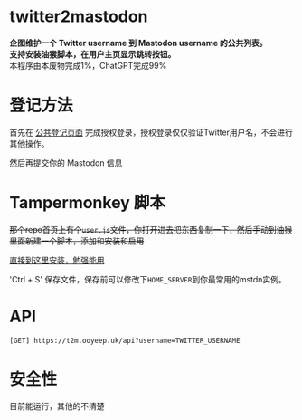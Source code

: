 # twitter2mastodon

**企图维护一个  Twitter username 到 Mastodon username 的公共列表。**  
**支持安装油猴脚本，在用户主页显示跳转按钮。**  
本程序由本废物完成1%，ChatGPT完成99%  

# 登记方法 

首先在 [公共登记页面](https://t2m.ooyeep.uk/) 完成授权登录，授权登录仅仅验证Twitter用户名，不会进行其他操作。 

然后再提交你的 Mastodon 信息 

# Tampermonkey 脚本

~~那个repo首页上有个`user.js`文件，你打开进去把东西复制一下，然后手动到油猴里面新建一个脚本，添加和安装和启用~~  

[直接到这里安装，勉强能用](https://greasyfork.org/zh-CN/scripts/470141-twitter-to-mastodon-redirector)

'Ctrl + S' 保存文件，保存前可以修改下`HOME_SERVER`到你最常用的mstdn实例。

# API

```
[GET] https://t2m.ooyeep.uk/api?username=TWITTER_USERNAME
```

# 安全性

目前能运行，其他的不清楚
